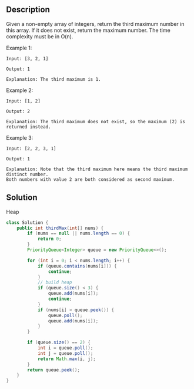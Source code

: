 ## Description

Given a non-empty array of integers, return the third maximum number in this array. If it does not exist, return the maximum number. The time complexity must be in O(n).

Example 1:
```
Input: [3, 2, 1]

Output: 1

Explanation: The third maximum is 1.
```
Example 2:
```
Input: [1, 2]

Output: 2

Explanation: The third maximum does not exist, so the maximum (2) is returned instead.
```
Example 3:
```
Input: [2, 2, 3, 1]

Output: 1

Explanation: Note that the third maximum here means the third maximum distinct number.
Both numbers with value 2 are both considered as second maximum.
```

## Solution

Heap
```java
class Solution {
    public int thirdMax(int[] nums) {
        if (nums == null || nums.length == 0) {
            return 0;
        }
        PriorityQueue<Integer> queue = new PriorityQueue<>();

        for (int i = 0; i < nums.length; i++) {
            if (queue.contains(nums[i])) {
                continue;
            }
            // build heap
            if (queue.size() < 3) {
                queue.add(nums[i]);
                continue;
            }
            if (nums[i] > queue.peek()) {
                queue.poll();
                queue.add(nums[i]);
            }
        }

        if (queue.size() == 2) {
            int i = queue.poll();
            int j = queue.poll();
            return Math.max(i, j);
        }
        return queue.peek();
    }
}
```
